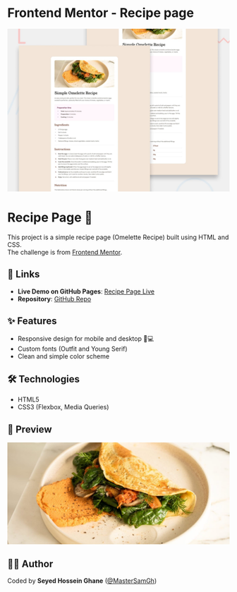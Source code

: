 # Frontend Mentor - Recipe page

![Design preview for the Recipe page coding challenge](./preview.jpg)

# Recipe Page 🍳

This project is a simple recipe page (Omelette Recipe) built using HTML and CSS.  
The challenge is from [Frontend Mentor](https://www.frontendmentor.io).

## 🔗 Links
- **Live Demo on GitHub Pages**: [Recipe Page Live](https://mastersamgh.github.io/frontendmentor-recipe-page/)  
- **Repository**: [GitHub Repo](https://github.com/MasterSamGh/frontendmentor-recipe-page)

## ✨ Features
- Responsive design for mobile and desktop 📱💻  
- Custom fonts (Outfit and Young Serif)  
- Clean and simple color scheme

## 🛠️ Technologies
- HTML5  
- CSS3 (Flexbox, Media Queries)

## 📸 Preview
![Preview Screenshot](./assets/images/image-omelette.jpeg)

## 👨‍💻 Author
Coded by **Seyed Hossein Ghane** ([@MasterSamGh](https://github.com/MasterSamGh))

